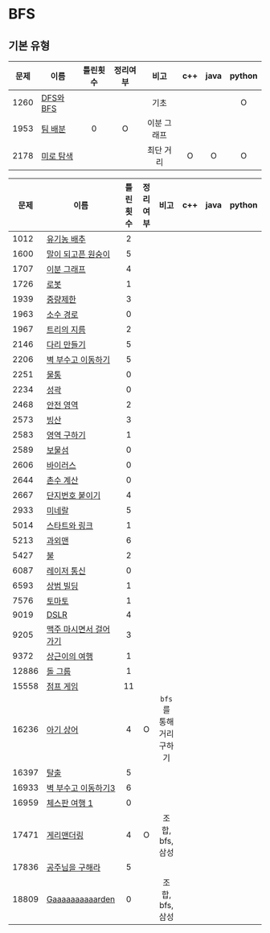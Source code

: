# BFS

## 기본 유형
| 문제   | 이름                | 틀린횟수  | 정리여부  |   비고   |  c++  | java  | python |
| ---- | ----------------- | :---: | :---: | :----: | :---: | :---: | :----: |
| 1260 | [DFS와 BFS](1260/) |       |       |   기초   |       |       |   O    |
| 1953 | [팀 배분](1953/)     |   0   |   O   | 이분 그래프 |       |       |        |
| 2178 | [미로 탐색](2178/)    |       |       | 최단 거리  |   O   |   O   |   O    |


| 문제    | 이름                        | 틀린횟수  | 정리여부  |       비고        |  c++  | java  | python |
| ----- | ------------------------- | :---: | :---: | :-------------: | :---: | :---: | :----: |
| 1012  | [유기농 배추](1012)            |   2   |       |                 |
| 1600  | [말이 되고픈 원숭이](1600/)       |   5   |       |
| 1707  | [이분 그래프](1707/)           |   4   |       |
| 1726  | [로봇](1726/)               |   1   |       |
| 1939  | [중량제한](1939/)             |   3   |       |
| 1963  | [소수 경로](1963/)            |   0   |       |
| 1967  | [트리의 지름](1967/)           |   2   |       |
| 2146  | [다리 만들기](2146/)           |   5   |       |
| 2206  | [벽 부수고 이동하기](2206/)       |   5   |       |
| 2251  | [물통](2251/)               |   0   |       |
| 2234  | [성곽](2234/2234)           |   0   |       |
| 2468  | [안전 영역](2468/)            |   2   |       |
| 2573  | [빙산](2573/2573)           |   3   |       |
| 2583  | [영역 구하기](2583/)           |   1   |       |
| 2589  | [보물섬](2589/)              |   0   |       |
| 2606  | [바이러스](2606/)             |   0   |       |
| 2644  | [촌수 계산](2644/)            |   0   |       |
| 2667  | [단지번호 붙이기](2667/)         |   4   |       |
| 2933  | [미네랄](2933/)              |   5   |       |
| 5014  | [스타트와 링크](5014/)          |   1   |       |
| 5213  | [과외맨](5213/)              |   6   |       |
| 5427  | [불](5427/)                |   2   |       |
| 6087  | [레이저 통신](6087/)           |   0   |       |
| 6593  | [상범 빌딩](6593/)            |   1   |       |
| 7576  | [토마토](7576/)              |   1   |       |
| 9019  | [DSLR](9019/)             |   4   |       |
| 9205  | [맥주 마시면서 걸어가기](9205/)     |   3   |       |
| 9372  | [상근이의 여행](9372/)          |   1   |       |
| 12886 | [돌 그룹](12886/)            |   1   |       |
| 15558 | [점프 게임](15558/)           |  11   |       |                 |
| 16236 | [아기 상어](16236/)           |   4   |   O   | `bfs`를 통해 거리구하기 |
| 16397 | [탈출](16397/)              |   5   |       |
| 16933 | [벽 부수고 이동하기3](16933/)     |   6   |       |
| 16959 | [체스판 여행 1](16959/)        |   0   |       |                 |
| 17471 | [게리맨더링](17471/)           |   4   |   O   |   조합, bfs, 삼성   |
| 17836 | [공주님을 구해라](17836/)        |   5   |
| 18809 | [Gaaaaaaaaaarden](18809/) |   0   |       |   조합, bfs, 삼성   |